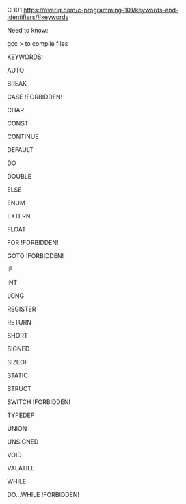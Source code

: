 C 101 https://overiq.com/c-programming-101/keywords-and-identifiers/#keywords

Need to know:

gcc   > to compile files

KEYWORDS:

AUTO

BREAK

CASE !FORBIDDEN!

CHAR

CONST

CONTINUE

DEFAULT

DO

DOUBLE

ELSE

ENUM

EXTERN

FLOAT

FOR !FORBIDDEN!

GOTO !FORBIDDEN!

IF

INT

LONG

REGISTER

RETURN

SHORT

SIGNED

SIZEOF

STATIC

STRUCT

SWITCH !FORBIDDEN!

TYPEDEF

UNION

UNSIGNED

VOID

VALATILE

WHILE
 
DO...WHILE !FORBIDDEN!

